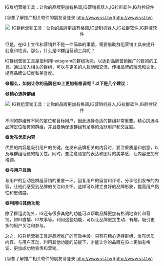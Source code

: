 IG群组营销工具：让你的品牌更加有格调,IG营销机器人,IG拉群软件,IG群控软件

[😍想了解推广相关软件的朋友请登录 http://www.vst.tw](http://www.vst.tw)

 <center><img src="https://vst.tw/MP4/tuiguang/png/5.png" alt="IG群组营销工具：让你的品牌更加有格调,IG营销机器人,IG拉群软件,IG群控软件"></center>

但是，在IG上宣传和营销并不是一件简单的事情，需要借助群组营销工具来提升创意和格调。那么，什么是IG群组营销工具呢？

IG群组营销工具是指利用Instagram的群组功能，以达到品牌营销推广的目的的工具。通过加入相关的群组，可以与更多的人互动和交流，传播品牌的理念和文化，提高品牌认知度和美誉度。

**😄那么，如何让你的品牌在IG上更加有格调呢？以下是几个建议：**

**😄精心选择群组**

 <center><img src="https://vst.tw/MP4/tuiguang/png/8.png" alt="IG群组营销工具：让你的品牌更加有格调,IG营销机器人,IG拉群软件,IG群控软件"></center>

不同的群组有不同的定位和目标用户，因此选择合适的群组非常重要。精心挑选与品牌定位相符的群组，并且要确保该群组有足够的活跃用户和交互度。

**😄发布优质内容**

优质的内容是吸引用户的关键。在发布品牌相关的内容时，要注重质量和创意，以及与群组话题的相关性。同时，要注意语言的表达和图片的美学感，让内容更加有格调。

**😄与用户互动**

与用户的互动是群组营销的重要一环。回复用户的留言和评论，分享他们发布的内容，让他们感受到品牌的关注和关怀。这样可以建立良好的品牌形象，提高用户黏性和忠诚度。

**😄利用IG其他功能**

除了群组功能外，IG还有很多其他的功能可以帮助品牌更加有格调地宣传和营销，如IG直播、IG故事等。利用这些功能，可以让品牌更加生动、有趣，吸引更多的用户关注和参与。

总之，IG群组营销工具是品牌推广的有效手段。只有在精心选择群组、发布优质内容、与用户互动、利用其他功能的前提下，才能让你的品牌在IG上更加有格调、更加成功地宣传和营销。

[😍想了解推广相关软件的朋友请登录 http://www.vst.tw](http://www.vst.tw)



